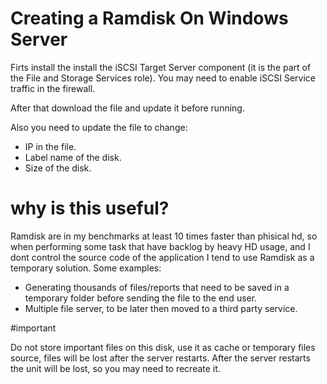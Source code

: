# Creating a Ramdisk On Windows Server

Firts install the install the iSCSI Target Server component (it is the part of the File and Storage Services role).
You may need to enable iSCSI Service traffic in the firewall.

After that download the file and update it before running.

Also you need to update the file to change:
 - IP in the file.
 - Label name of the disk.
 - Size of the disk.


# why is this useful?

Ramdisk are in my benchmarks at least 10 times faster than phisical hd, so when performing some task that have backlog by heavy HD usage, and I dont control the source code of the application I tend to use Ramdisk as a temporary solution. Some examples:
- Generating thousands of files/reports that need to be saved in a temporary folder before sending the file to the end user.
- Multiple file server, to be later then moved to a third party service.

#important

Do not store important files on this disk, use it as cache or temporary files source, files will be lost after the server restarts.
After the server restarts the unit will be lost, so you may need to recreate it.

